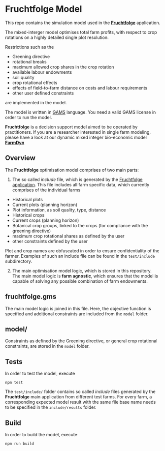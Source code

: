 # Fruchtfolge Model

This repo contains the simulation model used in the [**Fruchtfolge**](https://github.com/fruchtfolge/Fruchtfolge) application. 

The mixed-interger model optimises total farm profits, with respect to crop rotations on a highly detailed single plot resolution.

Restrictions such as the

- Greening directive
- rotational breaks
- maximum allowed crop shares in the crop rotation
- available labour endowments
- soil quality 
- crop rotational effects
- effects of field-to-farm distance on costs and labour requirements
- other user defined constraints

are implemented in the model.

The model is written in [GAMS](https://www.gams.com/) language. You need a valid GAMS license in order to run the model.

**Fruchtfolge** is a decision support model aimed to be operated by practitioners. If you are a researcher interested in single farm modeling, please have a look at our dynamic mixed integer bio-economic model [**FarmDyn**](http://www.ilr.uni-bonn.de/em/rsrch/farmdyn/farmDynDoku/)

## Overview
The **Fruchtfolge** optimisation model comprises of two main parts:

1. The so called *include* file, which is generated by the [Fruchtfolge application](https://github.com/fruchtfolge/Fruchtfolge). This file includes all farm specific data, which currently comprises of the individual farms
 - Historical plots
 - Current plots (planning horizon)
 - Plot information, as soil quality, type, distance
 - Historical crops
 - Current crops (planning horizon) 
 - Botanical crop groups, linked to the crops (for compliance with the greening directive)
 - maximum crop rotational shares as defined by the user
 - other constraints defined by the user
 
 Plot and crop names are obfuscated in order to ensure confidentiality of the farmer. Examples of such an include file can be found in the `test/include` subdirectory.

2. The main optimisation model logic, which is stored in this repository. The main model logic is **farm agnostic**, which ensures that the model is capable of solving any possible combination of farm endowments.

## fruchtfolge.gms

The main model logic is joined in this file. Here, the objective function is specified and additional constraints are included from the `model` folder.

## model/

Constraints as defined by the Greening directive, or general crop rotational constraints, are stored in the `model` folder.

## Tests

In order to test the model, execute
```
npm test
```

The `test/include/` folder contains so called *include* files generated by the **Fruchtfolge** main application from different test farms. For every farm, a corresponding expected model result with the same file base name needs to be specified in the `include/results` folder.

## Build
In order to build the model, execute
```
npm run build
```
